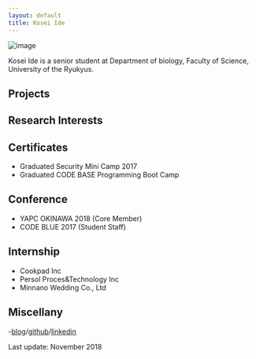 ```yaml
---
layout: default
title: Kosei Ide
---
```


![image](image/)

Kosei Ide is a senior student at Department of biology,
Faculty of Science,
University of the Ryukyus.

Projects
--------


Research Interests
--------


Certificates
--------
- Graduated Security Mini Camp 2017
- Graduated CODE BASE Programming Boot Camp

Conference
--------
- YAPC OKINAWA 2018 (Core Member)
- CODE BLUE 2017 (Student Staff)

Internship
--------
- Cookpad Inc
- Persol Proces&Technology Inc
- Minnano Wedding Co., Ltd


Miscellany
--------
-[blog](https://medium.com/@kos31de)/[github](https://github.com/kos31de)/[linkedin]()

Last update: November 2018